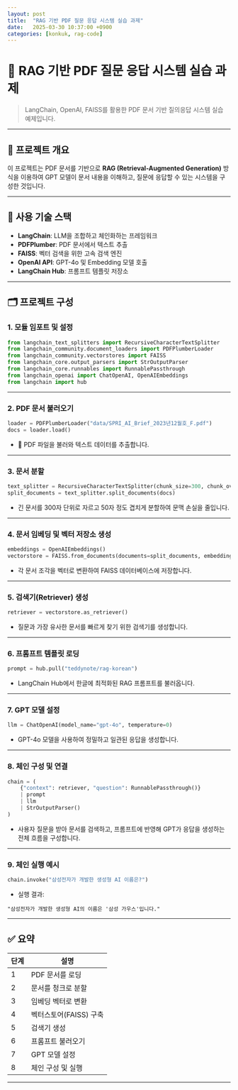 ```yaml
---
layout: post
title:  "RAG 기반 PDF 질문 응답 시스템 실습 과제"
date:   2025-03-30 10:37:00 +0900
categories: [konkuk, rag-code]
--- 
```

# 🧠 RAG 기반 PDF 질문 응답 시스템 실습 과제

> LangChain, OpenAI, FAISS를 활용한 PDF 문서 기반 질의응답 시스템 실습 예제입니다.

---

## 📌 프로젝트 개요

이 프로젝트는 PDF 문서를 기반으로 **RAG (Retrieval-Augmented Generation)** 방식을 이용하여 GPT 모델이 문서 내용을 이해하고, 질문에 응답할 수 있는 시스템을 구성한 것입니다.

---

## 🔧 사용 기술 스택

- **LangChain**: LLM을 조합하고 체인화하는 프레임워크
- **PDFPlumber**: PDF 문서에서 텍스트 추출
- **FAISS**: 벡터 검색을 위한 고속 검색 엔진
- **OpenAI API**: GPT-4o 및 Embedding 모델 호출
- **LangChain Hub**: 프롬프트 템플릿 저장소

---

## 🗂️ 프로젝트 구성

### 1. 모듈 임포트 및 설정

```python
from langchain_text_splitters import RecursiveCharacterTextSplitter
from langchain_community.document_loaders import PDFPlumberLoader
from langchain_community.vectorstores import FAISS
from langchain_core.output_parsers import StrOutputParser
from langchain_core.runnables import RunnablePassthrough
from langchain_openai import ChatOpenAI, OpenAIEmbeddings
from langchain import hub
```

---

### 2. PDF 문서 불러오기

```python
loader = PDFPlumberLoader("data/SPRI_AI_Brief_2023년12월호_F.pdf")
docs = loader.load()
```

- 📄 PDF 파일을 불러와 텍스트 데이터를 추출합니다.

---

### 3. 문서 분할

```python
text_splitter = RecursiveCharacterTextSplitter(chunk_size=300, chunk_overlap=50)
split_documents = text_splitter.split_documents(docs)
```

- 긴 문서를 300자 단위로 자르고 50자 정도 겹치게 분할하여 문맥 손실을 줄입니다.

---

### 4. 문서 임베딩 및 벡터 저장소 생성

```python
embeddings = OpenAIEmbeddings()
vectorstore = FAISS.from_documents(documents=split_documents, embedding=embeddings)
```

- 각 문서 조각을 벡터로 변환하여 FAISS 데이터베이스에 저장합니다.

---

### 5. 검색기(Retriever) 생성

```python
retriever = vectorstore.as_retriever()
```

- 질문과 가장 유사한 문서를 빠르게 찾기 위한 검색기를 생성합니다.

---

### 6. 프롬프트 템플릿 로딩

```python
prompt = hub.pull("teddynote/rag-korean")
```

- LangChain Hub에서 한글에 최적화된 RAG 프롬프트를 불러옵니다.

---

### 7. GPT 모델 설정

```python
llm = ChatOpenAI(model_name="gpt-4o", temperature=0)
```

- GPT-4o 모델을 사용하여 정밀하고 일관된 응답을 생성합니다.

---

### 8. 체인 구성 및 연결

```python
chain = (
    {"context": retriever, "question": RunnablePassthrough()}
    | prompt
    | llm
    | StrOutputParser()
)
```

- 사용자 질문을 받아 문서를 검색하고, 프롬프트에 반영해 GPT가 응답을 생성하는 전체 흐름을 구성합니다.

---

### 9. 체인 실행 예시

```python
chain.invoke("삼성전자가 개발한 생성형 AI 이름은?")
```

- 실행 결과:
```
"삼성전자가 개발한 생성형 AI의 이름은 '삼성 가우스'입니다."
```

---

## ✅ 요약

| 단계 | 설명 |
|------|------|
| 1 | PDF 문서를 로딩 |
| 2 | 문서를 청크로 분할 |
| 3 | 임베딩 벡터로 변환 |
| 4 | 벡터스토어(FAISS) 구축 |
| 5 | 검색기 생성 |
| 6 | 프롬프트 불러오기 |
| 7 | GPT 모델 설정 |
| 8 | 체인 구성 및 실행 |

---